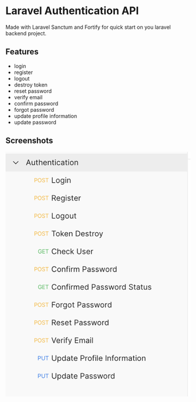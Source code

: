 
# Laravel Authentication API

Made with Laravel Sanctum and Fortify for quick start on you laravel backend project.
## Features

- login
- register
- logout
- destroy token
- reset password
- verify email
- confirm password
- forgot password
- update profile information
- update password

## Screenshots

![App Screenshot](https://github.com/reancirl/Laravel-Auth-API/blob/main/public/images/postman-resources.png)
